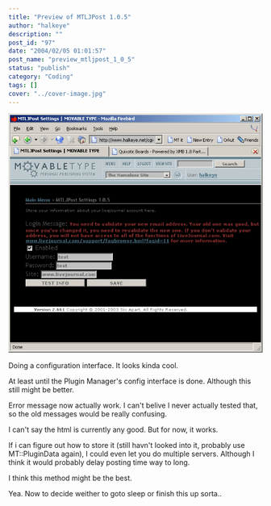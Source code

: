 ```yaml
---
title: "Preview of MTLJPost 1.0.5"
author: "halkeye"
description: ""
post_id: "97"
date: "2004/02/05 01:01:57"
post_name: "preview_mtljpost_1_0_5"
status: "publish"
category: "Coding"
tags: []
cover: "../cover-image.jpg"
---
```


![](clp83.png)

Doing a configuration interface. It looks kinda cool.

At least until the Plugin Manager's config interface is done. Although this still might be better.

Error message now actually work. I can't belive I never actually tested that, so the old messages would be really confusing.

I can't say the html is currently any good. But for now, it works.

If i can figure out how to store it (still havn't looked into it, probably use MT::PluginData again), I could even let you do multiple servers. Although I think it would probably delay posting time way to long.

I think this method might be the best.

Yea. Now to decide weither to goto sleep or finish this up sorta..
